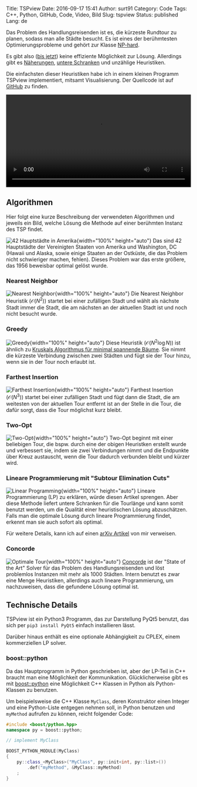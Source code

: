 Title: TSPview
Date: 2016-09-17 15:41
Author: surt91
Category: Code
Tags: C++, Python, GitHub, Code, Video, Bild
Slug: tspview
Status: published
Lang: de

Das Problem des Handlungsreisenden ist es, die kürzeste Rundtour zu planen,
sodass man alle Städte besucht. Es ist eines der berühmtesten
Optimierungsprobleme und gehört zur Klasse [NP-hard](https://de.wikipedia.org/wiki/NP-Schwere).

Es gibt also ([bis jetzt](https://de.wikipedia.org/wiki/P-NP-Problem))
keine effiziente Möglichkeit zur Lösung. Allerdings gibt es
[Näherungen](https://scholar.google.fr/scholar?q=euclidean+tsp+ptas&hl=de),
[untere Schranken](https://scholar.google.fr/scholar?q=tsp+linear+programming)
und unzählige Heuristiken.

Die einfachsten dieser Heuristiken habe ich in einem kleinen Programm TSPview
implementiert, mitsamt Visualisierung. Der Quellcode ist auf
[GitHub](https://github.com/surt91/TSPview) zu finden.

<video controls loop width="100%">
<source src="{filename}/vid/tspview2.mp4" type="video/mp4"></source>
Your browser does not support the video tag.
</video>

## Algorithmen
Hier folgt eine kurze Beschreibung der verwendeten Algorithmen und jeweils ein
Bild, welche Lösung die Methode auf einer berühmten Instanz des TSP findet.

![42 Hauptstädte in Amerika]({filename}/img/tsp.png){width="100%" height="auto"}
Das sind 42 Hauptstädte der Vereinigten Staaten von Amerika und Washington, DC (Hawaii und
Alaska, sowie einige Staaten an der Ostküste, die das Problem nicht schwieriger
machen, fehlen). Dieses Problem war das erste größere, das 1956 beweisbar
optimal gelöst wurde.

### Nearest Neighbor
![Nearest Neighbor]({filename}/img/tsp_nearestNeighbor.png){width="100%" height="auto"}
Die Nearest Neighbor Heuristik ($\mathcal{O}(N^2)$) startet bei einer zufälligen Stadt und wählt
als nächste Stadt immer die Stadt, die am nächsten an der aktuellen Stadt ist und
noch nicht besucht wurde.

### Greedy
![Greedy]({filename}/img/tsp_greedy.png){width="100%" height="auto"}
Diese Heuristik ($\mathcal{O}(N^2 \log N)$) ist ähnlich zu [Kruskals Algorithmus für minimal spannende Bäume](https://de.wikipedia.org/wiki/Algorithmus_von_Kruskal).
Sie nimmt die kürzeste Verbindung zwischen zwei Städten und fügt sie der Tour
hinzu, wenn sie in der Tour noch erlaubt ist.

### Farthest Insertion
![Farthest Insertion]({filename}/img/tsp_farIn.png){width="100%" height="auto"}
Farthest Insertion ($\mathcal{O}(N^3)$) startet bei einer zufälligen Stadt und fügt dann die Stadt,
die am weitesten von der aktuellen Tour entfernt ist an der Stelle in die Tour,
die dafür sorgt, dass die Tour möglichst kurz bleibt.

### Two-Opt
![Two-Opt]({filename}/img/tsp_twoOpt.png){width="100%" height="auto"}
Two-Opt beginnt mit einer beliebigen Tour, die bspw. durch eine der obigen
Heuristken erstellt wurde und verbessert sie, indem sie zwei Verbindungen nimmt
und die Endpunkte über Kreuz austauscht, wenn die Tour dadurch verbunden bleibt
und kürzer wird.

### Lineare Programmierung mit "Subtour Elimination Cuts"
![Linear Programming]({filename}/img/tsp_LP.png){width="100%" height="auto"}
Lineare Programmierung (LP) zu erklären, würde diesen Artikel sprengen. Aber diese Methode liefert
untere Schranken für die Tourlänge und kann somit benutzt werden, um die
Qualität einer heuristischen Lösung abzuschätzen. Falls man die optimale
Lösung durch lineare Programmierung findet, erkennt man sie auch sofort als
optimal.

Für weitere Details, kann ich auf einen [arXiv Artikel](http://arxiv.org/abs/1512.08554)
von mir verweisen.

### Concorde
![Optimale Tour]({filename}/img/tsp_opt.png){width="100%" height="auto"}
[Concorde](http://www.math.uwaterloo.ca/tsp/concorde.html)
ist der "State of the Art" Solver für das Problem des Handlungsreisenden
und löst problemlos Instanzen mit mehr als 1000 Städten.
Intern benutzt es zwar eine Menge Heuristiken, allerdings auch lineare
Programmierung, um nachzuweisen, dass die gefundene Lösung optimal ist.

## Technische Details
TSPview ist ein Python3 Programm, das zur Darstellung PyQt5 benutzt, das sich
per `pip3 install PyQt5` einfach installieren lässt.

Darüber hinaus enthält es eine optionale Abhängigkeit zu CPLEX, einem
kommerziellen LP solver.

### boost::python
Da das Hauptprogramm in Python geschrieben ist, aber der LP-Teil in C++
braucht man eine Möglichkeit der Kommunikation. Glücklicherweise gibt es
mit [boost::python](http://www.boost.org/doc/libs/1_61_0/libs/python/doc/html/index.html)
eine Möglichkeit C++ Klassen in Python als Python-Klassen zu benutzen.

Um beispielsweise die C++ Klasse `MyClass`, deren Konstruktor einen Integer und
eine Python-Liste entgegen nehmen soll, in Python benutzen und `myMethod`
aufrufen zu können, reicht folgender Code:

```C++
#include <boost/python.hpp>
namespace py = boost::python;

// implement MyClass

BOOST_PYTHON_MODULE(MyClass)
{
    py::class_<MyClass>("MyClass", py::init<int, py::list>())
        .def("myMethod", &MyClass::myMethod)
    ;
}
```
